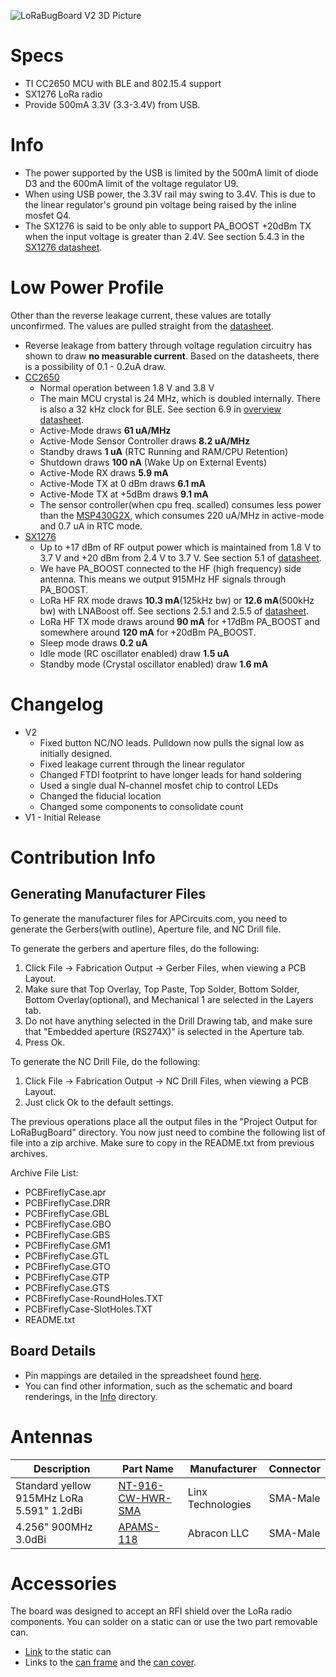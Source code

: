 ![LoRaBugBoard V2 3D Picture](Info/LoRaBugBoardV2_3D.jpg)

# Specs
* TI CC2650 MCU with BLE and 802.15.4 support
* SX1276 LoRa radio
* Provide 500mA 3.3V (3.3-3.4V) from USB.

# Info
* The power supported by the USB is limited by the 500mA limit of diode D3 and the 600mA limit of the voltage regulator U9.
* When using USB power, the 3.3V rail may swing to 3.4V. This is due to the linear regulator's ground pin voltage being raised by the inline mosfet Q4.
* The SX1276 is said to be only able to support PA_BOOST +20dBm TX when the input voltage is greater than 2.4V. See section 5.4.3 in the [SX1276 datasheet][sx1276_datasheet].

# Low Power Profile
Other than the reverse leakage current, these values are totally unconfirmed. The values are pulled straight from the [datasheet][sx1276_datasheet].

* Reverse leakage from battery through voltage regulation circuitry has shown to draw **no measurable current**. Based on the datasheets, there is a possibility of 0.1 - 0.2uA draw.
* [CC2650][cc2650_overview]
    - Normal operation between 1.8 V and 3.8 V
    - The main MCU crystal is 24 MHz, which is doubled internally. There is also a 32 kHz clock for BLE. See section 6.9 in [overview datasheet][cc2650_brief_datasheet].
    - Active-Mode draws **61 uA/MHz**
    - Active-Mode Sensor Controller draws **8.2 uA/MHz**
    - Standby draws **1 uA** (RTC Running and RAM/CPU Retention)
    - Shutdown draws **100 nA** (Wake Up on External Events)
    - Active-Mode RX draws **5.9 mA**
    - Active-Mode TX at 0 dBm draws **6.1 mA**
    - Active-Mode TX at +5dBm draws **9.1 mA**
    - The sensor controller(when cpu freq. scalled) consumes less power than the [MSP430G2X][msp430_overview], which consumes 220 uA/MHz in active-mode and 0.7 uA in RTC mode.
* [SX1276][sx1276_overview]
    - Up to +17 dBm of RF output power which is maintained from 1.8 V to 3.7 V and +20 dBm from 2.4 V to 3.7 V. See section 5.1 of [datasheet][sx1276_datasheet].
    - We have PA_BOOST connected to the HF (high frequency) side antenna. This means we output 915MHz HF signals through PA_BOOST.
    - LoRa HF RX mode draws **10.3 mA**(125kHz bw) or **12.6 mA**(500kHz bw) with LNABoost off. See sections 2.5.1 and 2.5.5 of [datasheet][sx1276_datasheet].
    - LoRa HF TX mode draws around **90 mA** for +17dBm PA_BOOST and somewhere around **120 mA** for +20dBm PA_BOOST.
    - Sleep mode draws **0.2 uA**
    - Idle mode (RC oscillator enabled) draw **1.5 uA**
    - Standby mode (Crystal oscillator enabled) draw **1.6 mA**

# Changelog
* V2
    - Fixed button NC/NO leads. Pulldown now pulls the signal low as initially designed.
    - Fixed leakage current through the linear regulator
    - Changed FTDI footprint to have longer leads for hand soldering
    - Used a single dual N-channel mosfet chip to control LEDs
    - Changed the fiducial location
    - Changed some components to consolidate count
* V1 - Initial Release

# Contribution Info

## Generating Manufacturer Files
To generate the manufacturer files for APCircuits.com, you need to generate the Gerbers(with outline), Aperture file, and NC Drill file.

To generate the gerbers and aperture files, do the following:
1. Click File -> Fabrication Output -> Gerber Files, when viewing a PCB Layout.
2. Make sure that Top Overlay, Top Paste, Top Solder, Bottom Solder, Bottom Overlay(optional), and Mechanical 1 are selected in the Layers tab.
3. Do not have anything selected in the Drill Drawing tab, and make sure that "Embedded aperture (RS274X)" is selected in the Aperture tab.
4. Press Ok.

To generate the NC Drill File, do the following:
1. Click File -> Fabrication Output -> NC Drill Files, when viewing a PCB Layout.
2. Just click Ok to the default settings.

The previous operations place all the output files in the "Project Output for LoRaBugBoard" directory.
You now just need to combine the following list of file into a zip archive. Make sure to copy in the
README.txt from previous archives.

Archive File List:

* PCBFireflyCase.apr
* PCBFireflyCase.DRR
* PCBFireflyCase.GBL
* PCBFireflyCase.GBO
* PCBFireflyCase.GBS
* PCBFireflyCase.GM1
* PCBFireflyCase.GTL
* PCBFireflyCase.GTO
* PCBFireflyCase.GTP
* PCBFireflyCase.GTS
* PCBFireflyCase-RoundHoles.TXT
* PCBFireflyCase-SlotHoles.TXT
* README.txt

## Board Details
* Pin mappings are detailed in the spreadsheet found [here](https://docs.google.com/spreadsheets/d/1lk55i37ZrpTx_7zy1oA4uAmHo3XsjOCir2L95xEN9fU/edit?usp=sharing).
* You can find other information, such as the schematic and board renderings, in the [Info](Info/) directory.

# Antennas

| Description | Part Name   | Manufacturer | Connector |
| ------------| ----------- | ------------ | --------- |
| Standard yellow 915MHz LoRa 5.591" 1.2dBi | [NT-916-CW-HWR-SMA](http://www.linxtechnologies.com/resources/data-guides/ant-916-cw-hwr.pdf) | Linx Technologies | SMA-Male |
| 4.256" 900MHz 3.0dBi | [APAMS-118](http://abracon.com/external-antenna/APAMS-118.pdf) | Abracon LLC | SMA-Male |

# Accessories

The board was designed to accept an RFI shield over the LoRa radio components.
You can solder on a static can or use the two part removable can.
* [Link](http://www.digikey.com/scripts/DkSearch/dksus.dll?Detail&itemSeq=210598886&uq=636135062398767833) to the static can
* Links to the [can frame](http://www.digikey.com/scripts/DkSearch/dksus.dll?Detail&itemSeq=210598887&uq=636135062398757833) and the [can cover](http://www.digikey.com/scripts/DkSearch/dksus.dll?Detail&itemSeq=210598884&uq=636135062398757833).

[cc2650_overview]: http://www.ti.com/product/CC2650
[cc2650_brief_datasheet]: http://www.ti.com/lit/ds/symlink/cc2650.pdf
[sx1276_overview]: http://www.semtech.com/wireless-rf/rf-transceivers/sx1276/
[sx1276_datasheet]: http://www.semtech.com/images/datasheet/sx1276_77_78_79.pdf
[msp430_overview]: http://www.ti.com/lsds/ti/microcontrollers_16-bit_32-bit/msp/ultra-low_power/msp430g2x_i2x/overview.page
